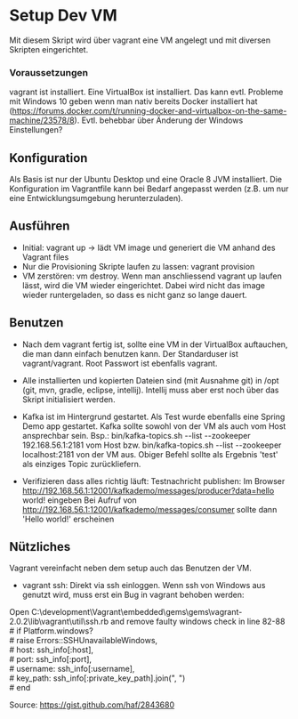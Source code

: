 # Setup Dev VM #

Mit diesem Skript wird über vagrant eine VM angelegt und mit diversen Skripten eingerichtet. 

### Voraussetzungen ### 
vagrant ist installiert.
Eine VirtualBox ist installiert. Das kann evtl. Probleme mit Windows 10 geben wenn man nativ bereits Docker installiert hat (https://forums.docker.com/t/running-docker-and-virtualbox-on-the-same-machine/23578/8).
Evtl. behebbar über Änderung der Windows Einstellungen?

## Konfiguration ##
Als Basis ist nur der Ubuntu Desktop und eine Oracle 8 JVM installiert.
Die Konfiguration im Vagrantfile kann bei Bedarf angepasst werden (z.B. um nur eine Entwicklungsumgebung herunterzuladen).

## Ausführen ##
- Initial: vagrant up -> lädt VM image und generiert die VM anhand des Vagrant files
- Nur die Provisioning Skripte laufen zu lassen: vagrant provision
- VM zerstören: vm destroy. Wenn man anschliessend vagrant up laufen lässt, wird die VM wieder eingerichtet. Dabei wird nicht das image wieder runtergeladen, so dass es nicht ganz so lange dauert.

## Benutzen ##
- Nach dem vagrant fertig ist, sollte eine VM in der VirtualBox auftauchen, die man dann einfach benutzen kann. Der Standarduser ist vagrant/vagrant. Root Passwort ist ebenfalls vagrant.

- Alle installierten und kopierten Dateien sind (mit Ausnahme git) in /opt (git, mvn, gradle, eclipse, intellij). Intellij muss aber erst noch über das Skript initialisiert werden.

- Kafka ist im Hintergrund gestartet. Als Test wurde ebenfalls eine Spring Demo app gestartet. Kafka sollte sowohl von der VM als auch vom Host ansprechbar sein.
Bsp.: bin/kafka-topics.sh --list --zookeeper 192.168.56.1:2181 vom Host bzw.  bin/kafka-topics.sh --list --zookeeper localhost:2181 von der VM aus.
Obiger Befehl sollte als Ergebnis 'test' als einziges Topic zurückliefern.

- Verifizieren dass alles richtig läuft:
Testnachricht publishen: Im Browser http://192.168.56.1:12001/kafkademo/messages/producer?data=hello world! eingeben
Bei Aufruf von http://192.168.56.1:12001/kafkademo/messages/consumer sollte dann 'Hello world!' erscheinen

## Nützliches ##
Vagrant vereinfacht neben dem setup auch das Benutzen der VM.

- vagrant ssh: Direkt via ssh einloggen. Wenn ssh von Windows aus genutzt wird, muss erst ein Bug in vagrant behoben werden:  

Open C:\development\Vagrant\embedded\gems\gems\vagrant-2.0.2\lib\vagrant\util\ssh.rb and remove faulty windows check in line 82-88  
         # if Platform.windows?  
         #   raise Errors::SSHUnavailableWindows,  
         #     host: ssh_info[:host],  
         #     port: ssh_info[:port],  
         #     username: ssh_info[:username],  
         #     key_path: ssh_info[:private_key_path].join(", ")  
         # end  

Source: https://gist.github.com/haf/2843680





